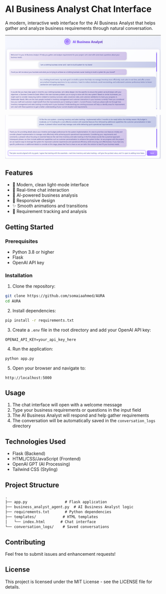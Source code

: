 # AI Business Analyst Chat Interface

A modern, interactive web interface for the AI Business Analyst that helps gather and analyze business requirements through natural conversation.

![AI Business Analyst Chat Interface](data/app.png)

![Prompet Example](data/promoet.png)

## Features

- 🎨 Modern, clean light-mode interface
- 💬 Real-time chat interaction
- 🤖 AI-powered business analysis
- 📱 Responsive design
- ✨ Smooth animations and transitions
- 🎯 Requirement tracking and analysis

## Getting Started

### Prerequisites

- Python 3.8 or higher
- Flask
- OpenAI API key

### Installation

1. Clone the repository:
```bash
git clone https://github.com/somaiaahmed/AURA
cd AURA
```

2. Install dependencies:
```bash
pip install -r requirements.txt
```

3. Create a `.env` file in the root directory and add your OpenAI API key:
```
OPENAI_API_KEY=your_api_key_here
```

4. Run the application:
```bash
python app.py
```

5. Open your browser and navigate to:
```
http://localhost:5000
```

## Usage

1. The chat interface will open with a welcome message
2. Type your business requirements or questions in the input field
3. The AI Business Analyst will respond and help gather requirements
4. The conversation will be automatically saved in the `conversation_logs` directory

## Technologies Used

- Flask (Backend)
- HTML/CSS/JavaScript (Frontend)
- OpenAI GPT (AI Processing)
- Tailwind CSS (Styling)

## Project Structure

```
.
├── app.py                 # Flask application
├── business_analyst_agent.py  # AI Business Analyst logic
├── requirements.txt       # Python dependencies
├── templates/            # HTML templates
│   └── index.html       # Chat interface
└── conversation_logs/    # Saved conversations
```

## Contributing

Feel free to submit issues and enhancement requests!

## License

This project is licensed under the MIT License - see the LICENSE file for details. 